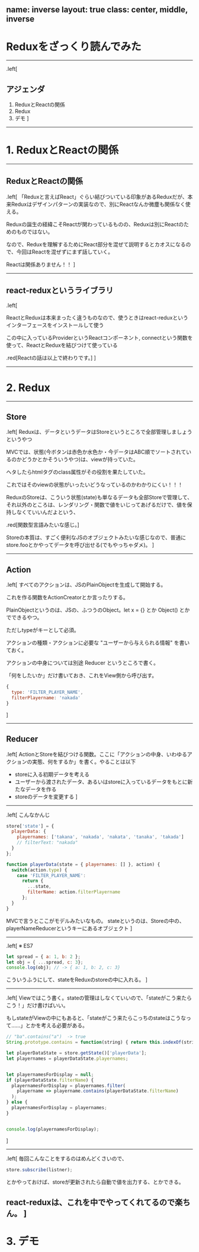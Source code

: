 name: inverse
layout: true
class: center, middle, inverse
---
# Reduxをざっくり読んでみた
---
.left[
## アジェンダ

1. ReduxとReactの関係
2. Redux
3. デモ
]

---
# 1. ReduxとReactの関係
---
## ReduxとReactの関係
.left[
「Reduxと言えばReact」ぐらい結びついている印象があるReduxだが、本来Reduxはデザインパターンの実装なので、別にReactなんか微塵も関係なく使える。

Reduxの誕生の経緯こそReactが関わっているものの、Reduxは別にReactのためのものではない。

なので、Reduxを理解するためにReact部分を混ぜて説明するとカオスになるので、今回はReactを混ぜずにまず話していく。

Reactは関係ありません！！
]

---
## react-reduxというライブラリ
.left[

ReactとReduxは本来まったく違うものなので、使うときはreact-reduxというインターフェースをインストールして使う

この中に入っているProviderというReactコンポーネント, connectという関数を使って、ReactとReduxを結びつけて使っている

.red[Reactの話は以上で終わりです。]
]

---
# 2. Redux
---
## Store

.left[
Reduxは、データというデータはStoreというところで全部管理しましょうというやつ

MVCでは、状態(今ボタンは赤色か水色か・今データはABC順でソートされているのかどうかとかそういうやつ)は、viewが持っていた。

ヘタしたらhtmlタグのclass属性がその役割を果たしていた。

これではそのviewの状態がいったいどうなっているのかわかりにくい！！！

ReduxのStoreは、こういう状態(state)も単なるデータも全部Storeで管理して、それ以外のところは、レンダリング・関数で値をいじってあげるだけで、値を保持しなくていいんだよという、

.red[関数型言語みたいな感じ。]

Storeの本質は、すごく便利なJSのオブジェクトみたいな感じなので、普通にstore.fooとかやってデータを呼び出せる(でもやっちゃダメ)。
]

---
## Action

.left[
すべてのアクションは、JSのPlainObjectを生成して開始する。

これを作る関数をActionCreatorとか言ったりする。

PlainObjectというのは、JSの、ふつうのObject。let x = {} とか Object() とかでできるやつ。

ただしtypeがキーとして必須。

アクションの種類・アクションに必要な "ユーザーから与えられる情報" を書いておく。

アクションの中身については別途 Reducer というところで書く。

「何をしたいか」だけ書いておき、これをView側から呼び出す。

```javascript
{
  type: 'FILTER_PLAYER_NAME',
  filterPlayername: 'nakada'
}
```
]

---
## Reducer
.left[
ActionとStoreを結びつける関数。ここに「アクションの中身、いわゆるアクションの実態、何をするか」を書く。やることは以下

- storeに入る初期データを考える
- ユーザーから渡されたデータ、あるいはstoreに入っているデータをもとに新たなデータを作る
- storeのデータを変更する
]

---

.left[
こんなかんじ
```javascript
store['state'] = {
  playerData: {
    playernames: ['takana', 'nakada', 'nakata', 'tanaka', 'takada']
    // filterText: "nakada"
  }
};
```
```javascript
function playerData(state = { playernames: [] }, action) {
  switch(action.type) {
    case 'FILTER_PLAYER_NAME':
      return {
        ...state,
        filterName: action.filterPlayername
      };
  }
}
```
MVCで言うとここがモデルみたいなもの。
stateというのは、Storeの中の、playerNameReducerというキーにあるオブジェクト
]

---
.left[
※ ES7
```javascript
let spread = { a: 1, b: 2 };
let obj = { ...spread, c: 3};
console.log(obj); // -> { a: 1, b: 2, c: 3}
```

こういうふうにして、stateをReduxのstoreの中に入れる。
]

---

.left[
Viewではこう書く。stateの管理はしなくていいので、「stateがこう来たらこう！」だけ書けばいい。

もしstateがViewの中にもあると、「stateがこう来たらこっちのstateはこうなって……」とかを考える必要がある。

```javascript
// "ba".contains("a")  -> true
String.prototype.contains = function(string) { return this.indexOf(string) != -1 }

let playerDataState = store.getState()['playerData'];
let playernames = playerDataState.playernames;


let playernamesForDisplay = null;
if (playerDataState.filterName) {
  playernamesForDisplay = playernames.filter(
    playername => playername.contains(playerDataState.filterName)
  );
} else {
  playernamesForDisplay = playernames;
}


console.log(playernamesForDisplay);
```
]

---
.left[
毎回こんなことをするのはめんどくさいので、
```javascript
store.subscribe(listner);
```
とかやっておけば、storeが更新されたら自動で値を出力する、とかできる。

react-reduxは、これを中でやってくれてるので楽ちん。
]
---
# 3. デモ
